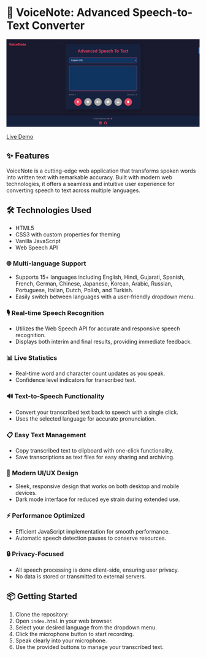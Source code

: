 # 🚀 VoiceNote: Advanced Speech-to-Text Converter

![VoiceNote Demo](https://github.com/HarviJain/VoiceNote/blob/main/Demo%20Image.png)

[Live Demo](https://harvijain.github.io/VoiceNote/)

## ✨ Features

VoiceNote is a cutting-edge web application that transforms spoken words into written text with remarkable accuracy. Built with modern web technologies, it offers a seamless and intuitive user experience for converting speech to text across multiple languages.

##  🛠️ Technologies Used

- HTML5
- CSS3 with custom properties for theming
- Vanilla JavaScript
- Web Speech API
  
### 🌐 Multi-language Support
- Supports 15+ languages including English, Hindi, Gujarati, Spanish, French, German, Chinese, Japanese, Korean, Arabic, Russian, Portuguese, Italian, Dutch, Polish, and Turkish.
- Easily switch between languages with a user-friendly dropdown menu.

### 🎙️ Real-time Speech Recognition
- Utilizes the Web Speech API for accurate and responsive speech recognition.
- Displays both interim and final results, providing immediate feedback.

### 📊 Live Statistics
- Real-time word and character count updates as you speak.
- Confidence level indicators for transcribed text.

### 🔊 Text-to-Speech Functionality
- Convert your transcribed text back to speech with a single click.
- Uses the selected language for accurate pronunciation.

### 📋 Easy Text Management
- Copy transcribed text to clipboard with one-click functionality.
- Save transcriptions as text files for easy sharing and archiving.

### 🎨 Modern UI/UX Design
- Sleek, responsive design that works on both desktop and mobile devices.
- Dark mode interface for reduced eye strain during extended use.

### ⚡ Performance Optimized
- Efficient JavaScript implementation for smooth performance.
- Automatic speech detection pauses to conserve resources.

### 🔒 Privacy-Focused
- All speech processing is done client-side, ensuring user privacy.
- No data is stored or transmitted to external servers.

## 📦 Getting Started

1. Clone the repository:
2. Open `index.html` in your web browser.
3. Select your desired language from the dropdown menu.
4. Click the microphone button to start recording.
5. Speak clearly into your microphone.
6. Use the provided buttons to manage your transcribed text.
